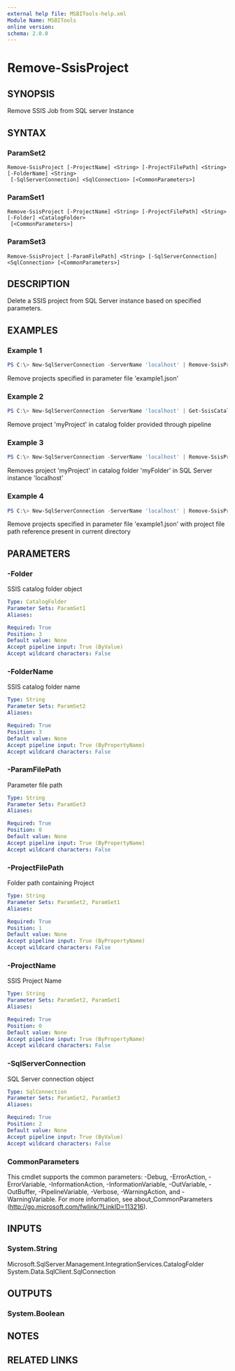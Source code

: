 ```yaml
---
external help file: MSBITools-help.xml
Module Name: MSBITools
online version:
schema: 2.0.0
---
```


# Remove-SsisProject

## SYNOPSIS
Remove SSIS Job from SQL server Instance

## SYNTAX

### ParamSet2
```
Remove-SsisProject [-ProjectName] <String> [-ProjectFilePath] <String> [-FolderName] <String>
 [-SqlServerConnection] <SqlConnection> [<CommonParameters>]
```

### ParamSet1
```
Remove-SsisProject [-ProjectName] <String> [-ProjectFilePath] <String> [-Folder] <CatalogFolder>
 [<CommonParameters>]
```

### ParamSet3
```
Remove-SsisProject [-ParamFilePath] <String> [-SqlServerConnection] <SqlConnection> [<CommonParameters>]
```

## DESCRIPTION
Delete a SSIS project from SQL Server instance based on specified parameters.

## EXAMPLES

### Example 1
```powershell
PS C:\> New-SqlServerConnection -ServerName 'localhost' | Remove-SsisProject -ParamFilePath '.\example1.json'
```

Remove projects specified in parameter file 'example1.json'

### Example 2
```powershell
PS C:\> New-SqlServerConnection -ServerName 'localhost' | Get-SsisCatalog | Get-SsisCatalogFolder -FolderName 'myFolder' | Remove-SsisProject -ProjectName 'myProject'
```

Remove project 'myProject' in catalog folder provided through pipeline

### Example 3
```powershell
PS C:\> New-SqlServerConnection -ServerName 'localhost' | Remove-SsisProject -ProjectName 'myProject' -FolderName 'myFolder'
```

Removes project 'myProject' in catalog folder 'myFolder' in SQL Server instance 'localhost'

### Example 4
```powershell
PS C:\> New-SqlServerConnection -ServerName 'localhost' | Remove-SsisProject -ParamFilePath '.\example1.json' -ProjectFilePathPrefix "$pwd\"
```

Remove projects specified in parameter file 'example1.json' with project file path reference present in current directory

## PARAMETERS

### -Folder
SSIS catalog folder object

```yaml
Type: CatalogFolder
Parameter Sets: ParamSet1
Aliases:

Required: True
Position: 3
Default value: None
Accept pipeline input: True (ByValue)
Accept wildcard characters: False
```

### -FolderName
SSIS catalog folder name

```yaml
Type: String
Parameter Sets: ParamSet2
Aliases:

Required: True
Position: 3
Default value: None
Accept pipeline input: True (ByPropertyName)
Accept wildcard characters: False
```

### -ParamFilePath
Parameter file path

```yaml
Type: String
Parameter Sets: ParamSet3
Aliases:

Required: True
Position: 0
Default value: None
Accept pipeline input: True (ByPropertyName)
Accept wildcard characters: False
```

### -ProjectFilePath
Folder path containing Project

```yaml
Type: String
Parameter Sets: ParamSet2, ParamSet1
Aliases:

Required: True
Position: 1
Default value: None
Accept pipeline input: True (ByPropertyName)
Accept wildcard characters: False
```

### -ProjectName
SSIS Project Name

```yaml
Type: String
Parameter Sets: ParamSet2, ParamSet1
Aliases:

Required: True
Position: 0
Default value: None
Accept pipeline input: True (ByPropertyName)
Accept wildcard characters: False
```

### -SqlServerConnection
SQL Server connection object

```yaml
Type: SqlConnection
Parameter Sets: ParamSet2, ParamSet3
Aliases:

Required: True
Position: 2
Default value: None
Accept pipeline input: True (ByValue)
Accept wildcard characters: False
```

### CommonParameters
This cmdlet supports the common parameters: -Debug, -ErrorAction, -ErrorVariable, -InformationAction, -InformationVariable, -OutVariable, -OutBuffer, -PipelineVariable, -Verbose, -WarningAction, and -WarningVariable. For more information, see about_CommonParameters (http://go.microsoft.com/fwlink/?LinkID=113216).

## INPUTS

### System.String
Microsoft.SqlServer.Management.IntegrationServices.CatalogFolder
System.Data.SqlClient.SqlConnection

## OUTPUTS

### System.Boolean

## NOTES

## RELATED LINKS
